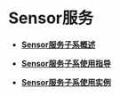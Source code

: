 # Sensor服务<a name="ZH-CN_TOPIC_0000001111039534"></a>

-   **[Sensor服务子系概述](subsys-sensor-overview.md)**  

-   **[Sensor服务子系使用指导](subsys-sensor-guide.md)**  

-   **[Sensor服务子系使用实例](subsys-sensor-demo.md)**  


